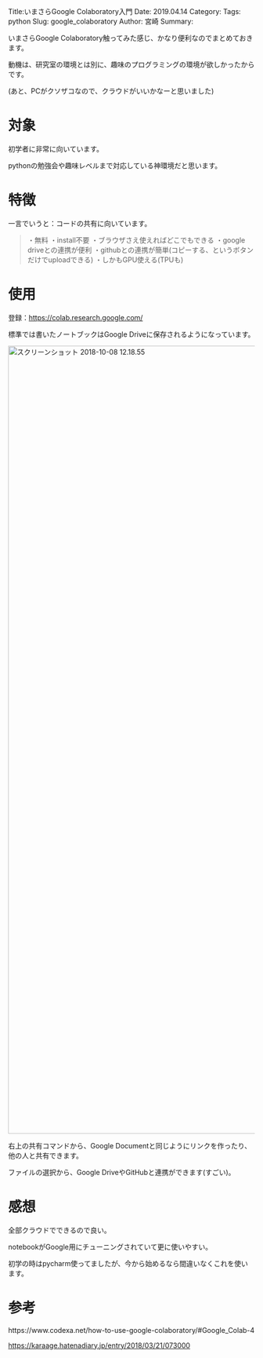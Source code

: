 Title:いまさらGoogle Colaboratory入門
Date: 2019.04.14
Category:
Tags: python
Slug: google_colaboratory
Author: 宮崎
Summary:

いまさらGoogle Colaboratory触ってみた感じ、かなり便利なのでまとめておきます。

動機は、研究室の環境とは別に、趣味のプログラミングの環境が欲しかったからです。

(あと、PCがクソザコなので、クラウドがいいかなーと思いました)
<h1>対象</h1>
初学者に非常に向いています。

pythonの勉強会や趣味レベルまで対応している神環境だと思います。
<h1>特徴</h1>
一言でいうと：コードの共有に向いています。
<blockquote>・無料
・install不要
・ブラウザさえ使えればどこでもできる
・google driveとの連携が便利
・githubとの連携が簡単(コピーする、というボタンだけでuploadできる)
・しかもGPU使える(TPUも)</blockquote>
<h1>使用</h1>
登録：<a href="https://colab.research.google.com/" target="_blank" rel="noopener">https://colab.research.google.com/</a>

標準では書いたノートブックはGoogle Driveに保存されるようになっています。

<img class="alignnone size-full wp-image-196" src="https://pythonoum.files.wordpress.com/2018/10/e382b9e382afe383aae383bce383b3e382b7e383a7e38383e38388-2018-10-08-12-18-55.png" alt="スクリーンショット 2018-10-08 12.18.55" width="2836" height="1606" />

右上の共有コマンドから、Google Documentと同じようにリンクを作ったり、他の人と共有できます。

ファイルの選択から、Google DriveやGitHubと連携ができます(すごい)。
<h1>感想</h1>
全部クラウドでできるので良い。

notebookがGoogle用にチューニングされていて更に使いやすい。

初学の時はpycharm使ってましたが、今から始めるなら間違いなくこれを使います。
<h1>参考</h1>
https://www.codexa.net/how-to-use-google-colaboratory/#Google_Colab-4

https://karaage.hatenadiary.jp/entry/2018/03/21/073000
